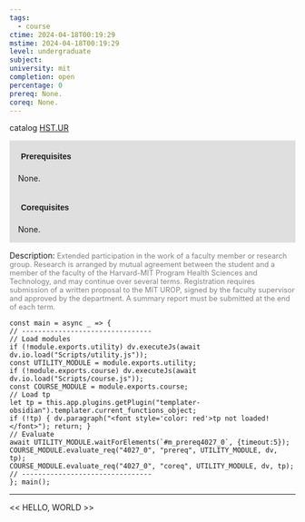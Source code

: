 ```yaml
---
tags:
  - course
ctime: 2024-04-18T00:19:29
mstime: 2024-04-18T00:19:29
level: undergraduate
subject: 
university: mit
completion: open
percentage: 0
prereq: None.
coreq: None.
---
```


catalog [HST.UR](http://student.mit.edu/catalog/mHSTb.html#HST.UR)

<span style="display: block; padding: 15px; background-color: rgb(100, 100, 100, 0.2);"><font id="m_prereq4027_0" style="display: block; font-family: Arial, sans-serif; font-weight: bold; padding: 5px">Prerequisites</font><br><span id="prereq4027_0">None.</span></span>
<span style="display: block; padding: 15px; background-color: rgb(100, 100, 100, 0.2);"><font id="m_coreq4027_0" style="display: block; font-family: Arial, sans-serif; font-weight: bold; padding: 5px">Corequisites</font><br><span id="coreq4027_0">None.</span></span>

<font style="">Description:</font>
<font style="color: grey; font-size: 0.8rem;">Extended participation in the work of a faculty member or research group. Research is arranged by mutual agreement between the student and a member of the faculty of the Harvard-MIT Program Health Sciences and Technology, and may continue over several terms. Registration requires submission of a written proposal to the MIT UROP, signed by the faculty supervisor and approved by the department. A summary report must be submitted at the end of each term.</font>

```dataviewjs
const main = async _ => {
// --------------------------------
// Load modules
if (!module.exports.utility) dv.executeJs(await dv.io.load("Scripts/utility.js"));
const UTILITY_MODULE = module.exports.utility;
if (!module.exports.course) dv.executeJs(await dv.io.load("Scripts/course.js"));
const COURSE_MODULE = module.exports.course;
// Load tp
let tp = this.app.plugins.getPlugin("templater-obsidian").templater.current_functions_object;
if (!tp) { dv.paragraph("<font style='color: red'>tp not loaded!</font>"); return; }
// Evaluate
await UTILITY_MODULE.waitForElements(`#m_prereq4027_0`, {timeout:5});
COURSE_MODULE.evaluate_req("4027_0", "prereq", UTILITY_MODULE, dv, tp);
COURSE_MODULE.evaluate_req("4027_0", "coreq", UTILITY_MODULE, dv, tp);
// --------------------------------
}; main();
```

---

<< HELLO, WORLD >>
